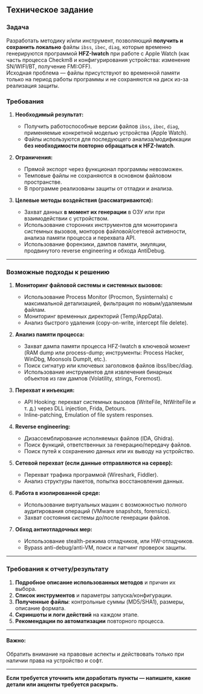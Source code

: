 
## Техническое задание  
### Задача  
Разработать методику и/или инструмент, позволяющий **получить и сохранить локально** файлы `ibss`, `ibec`, `diag`, которые временно генерируются программой **HFZ-Iwatch** при работе с Apple Watch (как часть процесса Checkm8 и конфигурирования устройства: изменение SN/WIFI/BT, получение FMI:OFF).  
Исходная проблема — файлы присутствуют во временной памяти только на период работы программы и не сохраняются на диск из-за реализация защиты.

### Требования  
1. **Необходимый результат:**  
   - Получить работоспособные версии файлов `ibss`, `ibec`, `diag`, применяемые конкретной моделью устройства (Apple Watch).
   - Файлы используются для последующего анализа/модификации **без необходимости повторно обращаться к HFZ-Iwatch**.

2. **Ограничения:**  
   - Прямой экспорт через функционал программы невозможен.
   - Темповые файлы не сохраняются в основном файловом пространстве.
   - В программе реализованы защиты от отладки и анализа.

3. **Целевые методы воздействия (рассматриваются):**
    - Захват данных **в момент их генерации** в ОЗУ или при взаимодействии с устройством.
    - Использование сторонних инструментов для мониторинга системных вызовов, монторов файловой/сетевой активности, анализа памяти процесса и перехвата API.
    - Использование форензики, дампов памяти, эмуляции, продвинутого reverse engineering и обхода AntiDebug.

---

### Возможные подходы к решению

1. **Мониторинг файловой системы и системных вызовов:**
    - Использование Process Monitor (Procmon, Sysinternals) с максимальной детализацией, фильтрация по новым/удаляемым файлам.
    - Мониторинг временных директорий (Temp/AppData).
    - Анализ быстрого удаления (copy-on-write, intercept file delete).

2. **Анализ памяти процесса:**
    - Захват дампа памяти процесса HFZ-Iwatch в ключевой момент (RAM dump или process-dump; инструменты: Process Hacker, WinDbg, Moonsols DumpIt, etc.).
    - Поиск сигнатур или ключевых заголовков файлов ibss/ibec/diag.
    - Использование инструментов для извлечения бинарных объектов из raw дампов (Volatility, strings, Foremost).

3. **Перехват и инъекция:**
    - API Hooking: перехват системных вызовов (WriteFile, NtWriteFile и т. д.) через DLL injection, Frida, Detours.
    - Inline-patching, Emulation of file system responses.

4. **Reverse engineering:**
    - Дизассемблирование исполняемых файлов (IDA, Ghidra).
    - Поиск функций, ответственных за генерацию/передачу файлов.
    - Поиск путей к сохранению данных или их выводу на устройство.

5. **Сетевой перехват (если данные отправляются на сервер):**
    - Перехват трафика программой (Wireshark, Fiddler).
    - Анализ структуры пакетов, попытка восстановления данных.

6. **Работа в изолированной среде:**
    - Использование виртуальных машин с возможностью полного аудитирования операций (VMware snapshots, forensics).
    - Захват состояния системы до/после генерации файлов.

7. **Обход антиотладочных мер:**
    - Использование stealth-режима отладчиков, или HW-отладчиков.
    - Bypass anti-debug/anti-VM, поиск и патчинг проверок защиты.

---

### Требования к отчету/результату

1. **Подробное описание использованных методов** и причин их выбора.
2. **Список инструментов** и параметры запуска/конфигурации.
3. **Полученные файлы**: контрольные суммы (MD5/SHA1), размеры, описание формата.
4. **Скриншоты и логи действий** на каждом этапе.
5. **Рекомендации по автоматизации** повторного процесса.

---

#### Важно:  
Обратить внимание на правовые аспекты и действовать только при наличии права на устройство и софт.

---

**Если требуется уточнить или доработать пункты — напишите, какие детали или акценты требуется раскрыть.**

